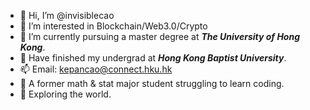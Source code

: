 - 👋 Hi, I’m @invisiblecao
- 👀 I’m interested in Blockchain/Web3.0/Crypto
- 🌱 I’m currently pursuing a master degree at __*The University of Hong Kong*__.
- 👾 Have finished my undergrad at __*Hong Kong Baptist University*__.
- 📫 Email: kepancao@connect.hku.hk
- 🫡 A former math & stat major student struggling to learn coding.
- 🙌 Exploring the world.
<!---
invisiblecao/invisiblecao is a ✨ special ✨ repository because its `README.md` (this file) appears on your GitHub profile.
You can click the Preview link to take a look at your changes.
--->
